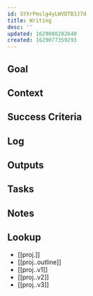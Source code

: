 ```yaml
---
id: SYXrPmslg4yLWVDTB3J7d
title: Writing
desc: ''
updated: 1629088282640
created: 1629077359293
---
```


## Goal
<!-- What are you trying to accomplish -->

## Context
<!-- Background information -->

## Success Criteria
<!-- milestones for this project -->

## Log
<!-- For longer projects, keep a rough log of major events-->

## Outputs
<!-- any outputs that were generated from this project. eg. slides, videos, etc-->

<!-- Everything below this line is work needed to achieve the stated goal-->

## Tasks
<!-- use this space to track current tasks. alternatively, you can also link to your daily journal note -->

## Notes
<!-- use this space for arbitrary notes -->

## Lookup
<!-- relevant prior work or resources -->
- [[proj.]]
- [[proj..outline]]
- [[proj..v1]]
- [[proj..v2]]
- [[proj..v3]]